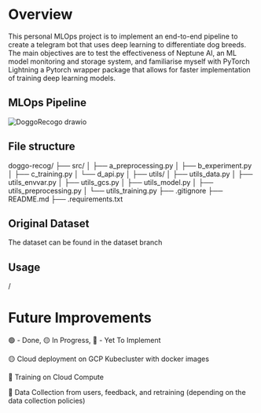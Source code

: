 # Overview
This personal MLOps project is to implement an end-to-end pipeline to create a telegram bot that uses deep learning to differentiate dog breeds.
The main objectives are to test the effectiveness of Neptune AI, an ML model monitoring and storage system, and familiarise myself with PyTorch Lightning a Pytorch wrapper package that allows for faster implementation of training deep learning models.

## MLOps Pipeline
![DoggoRecogo drawio](https://github.com/josiah-chua/doggo-recog/assets/81459293/3788d92f-7261-444a-b4ae-9a1f38bb11f7)

## File structure
doggo-recog/
├── src/
│   ├── a_preprocessing.py
│   ├── b_experiment.py
│   ├── c_training.py
│   └── d_api.py
│       ├── utils/
│       ├── utils_data.py
│       ├── utils_envvar.py
│       ├── utils_gcs.py
│       ├── utils_model.py
│       ├── utils_preprocessing.py
│       └── utils_training.py
├── .gitignore
├── README.md
├── .requirements.txt


## Original Dataset
The dataset can be found in the dataset branch 
## Usage
/



# 

# Future Improvements
:green_circle: - Done, :yellow_circle: In Progress, :red_circle: - Yet To Implement

:yellow_circle: Cloud deployment on GCP Kubecluster with docker images

:red_circle: Training on Cloud Compute

:red_circle: Data Collection from users, feedback, and retraining (depending on the data collection policies)
